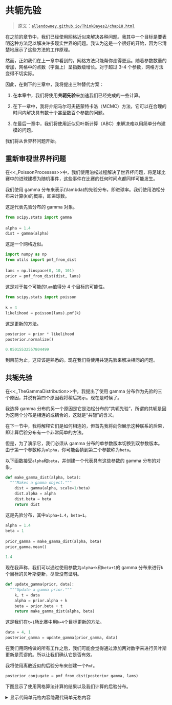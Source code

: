 # 共轭先验

> 原文：[`allendowney.github.io/ThinkBayes2/chap18.html`](https://allendowney.github.io/ThinkBayes2/chap18.html)

在之前的章节中，我们已经使用网格近似来解决各种问题。我其中一个目标是要表明这种方法足以解决许多现实世界的问题。我认为这是一个很好的开始，因为它清楚地展示了这些方法的工作原理。

然而，正如我们在上一章中看到的，网格方法只能帮你走得更远。随着参数数量的增加，网格中的点数（字面上）呈指数级增长。对于超过 3-4 个参数，网格方法变得不切实际。

因此，在剩下的三章中，我将提出三种替代方案：

1.  在本章中，我们将使用**共轭先验**来加速我们已经完成的一些计算。

1.  在下一章中，我将介绍马尔可夫链蒙特卡洛（MCMC）方法，它可以在合理的时间内解决具有数十个甚至数百个参数的问题。

1.  在最后一章中，我们将使用近似贝叶斯计算（ABC）来解决难以用简单分布建模的问题。

我们将从世界杯问题开始。

## 重新审视世界杯问题

在<<_PoissonProcesses>>中，我们使用泊松过程解决了世界杯问题，将足球比赛中的进球建模为随机事件，这些事件在比赛的任何时间点都同样可能发生。

我们使用 gamma 分布来表示\(\lambda\)的先验分布，即进球率。我们使用泊松分布来计算\(k\)的概率，即进球数。

这是代表先验分布的 gamma 对象。

```py
from scipy.stats import gamma

alpha = 1.4
dist = gamma(alpha) 
```

这是一个网格近似。

```py
import numpy as np
from utils import pmf_from_dist

lams = np.linspace(0, 10, 101)
prior = pmf_from_dist(dist, lams) 
```

这是对于每个可能的`lam`值得分 4 个目标的可能性。

```py
from scipy.stats import poisson

k = 4
likelihood = poisson(lams).pmf(k) 
```

这是更新的方法。

```py
posterior = prior * likelihood
posterior.normalize() 
```

```py
0.05015532557804499 
```

到目前为止，这应该是熟悉的。现在我们将使用共轭先验来解决相同的问题。

## 共轭先验

在<<_TheGammaDistribution>>中，我提出了使用 gamma 分布作为先验的三个原因，并说有第四个原因我将稍后揭示。现在是时候了。

我选择 gamma 分布的另一个原因是它是泊松分布的“共轭先验”，所谓的共轭是因为这两个分布是相连的或耦合的，这就是“共轭”的含义。

在下一节中，我将解释它们是如何相连的，但首先我将向你展示这种联系的后果，即计算后验分布有一个非常简单的方法。

但是，为了演示它，我们必须从 gamma 分布的单参数版本切换到双参数版本。由于第一个参数称为`alpha`，你可能会猜到第二个参数称为`beta`。

以下函数接受`alpha`和`beta`，并创建一个代表具有这些参数的 gamma 分布的对象。

```py
def make_gamma_dist(alpha, beta):
  """Makes a gamma object."""
    dist = gamma(alpha, scale=1/beta)
    dist.alpha = alpha
    dist.beta = beta
    return dist 
```

这是先验分布，其中`alpha=1.4`，`beta=1`。

```py
alpha = 1.4
beta = 1

prior_gamma = make_gamma_dist(alpha, beta)
prior_gamma.mean() 
```

```py
1.4 
```

现在我声称，我们可以通过使用参数为`alpha+k`和`beta+1`的 gamma 分布来进行`k`个目标的贝叶斯更新，尽管没有证明。

```py
def update_gamma(prior, data):
  """Update a gamma prior."""
    k, t = data
    alpha = prior.alpha + k
    beta = prior.beta + t
    return make_gamma_dist(alpha, beta) 
```

这是我们在`t=1`场比赛中用`k=4`个目标更新的方法。

```py
data = 4, 1
posterior_gamma = update_gamma(prior_gamma, data) 
```

在我们用网格做的所有工作之后，我们可能会觉得通过添加两对数字来进行贝叶斯更新是荒谬的。所以让我们确认它是否有效。

我将使用离散近似的后验分布来创建一个`Pmf`。

```py
posterior_conjugate = pmf_from_dist(posterior_gamma, lams) 
```

下图显示了使用网格算法计算的结果以及我们计算的后验分布。

<details class="hide above-input"><summary aria-label="切换隐藏内容">显示代码单元格内容隐藏代码单元格内容</summary>

```py
from utils import decorate

def decorate_rate(title=''):
    decorate(xlabel='Goal scoring rate (lam)',
             ylabel='PMF',
             title=title) 
```</details> <details class="hide above-input"><summary aria-label="切换隐藏内容">显示代码单元格源代码隐藏代码单元格源代码</summary>

```py
posterior.plot(label='grid posterior', color='C1')
posterior_conjugate.plot(label='conjugate posterior', 
                         color='C4', ls=':')

decorate_rate('Posterior distribution') 
```</details> ![_images/39ff697e7662f79c15a8ae461ced3925ebe82de05318674e35232f7e65030af6.png](img/6eed57e32a4a8ae310cfa4205aaaacf9.png)

它们除了由于浮点近似而产生的小差异外，都是相同的。

<details class="hide above-input"><summary aria-label="Toggle hidden content">显示代码单元格内容 隐藏代码单元格内容</summary>

```py
np.allclose(posterior, posterior_conjugate) 
```

```py
True 
```</details>

## 实际是什么？

为了理解它是如何工作的，我们将写出伽玛先验的 PDF 和泊松似然的 PMF，然后将它们相乘，因为这就是贝叶斯更新所做的。我们会发现结果是一个伽玛分布，并推导出它的参数。

这是伽玛先验的概率密度，给定参数 \(\alpha\) 和 \(\beta\)，对于每个 \(\lambda\) 的值：

\[\lambda^{\alpha-1} e^{-\lambda \beta}\]

我省略了归一化因子；因为我们打算在更新后归一化后验分布，所以我们实际上不需要它。

现在假设一个团队在 \(t\) 场比赛中进了 \(k\) 个球。这个数据的概率由泊松分布的 PMF 给出，这是一个关于 \(k\) 的函数，参数是 \(\lambda\) 和 \(t\)。

\[\lambda^k e^{-\lambda t}\]

同样，我省略了归一化因子，这样更清楚地表明伽玛分布和泊松分布具有相同的函数形式。当我们将它们相乘时，我们可以将因子配对并加上指数。结果是未归一化的后验分布，

\[\lambda^{\alpha-1+k} e^{-\lambda(\beta + t)}\]

我们可以将其识别为具有参数 \(\alpha + k\) 和 \(\beta + t\) 的未归一化伽玛分布。

这个推导揭示了后验分布的参数意味着什么：\(\alpha\) 反映了已发生事件的数量；\(\beta\) 反映了经过的时间。

## 二项式似然

作为第二个例子，让我们再次看看欧元问题。当我们使用网格算法解决它时，我们从均匀先验开始：

```py
from utils import make_uniform

xs = np.linspace(0, 1, 101)
uniform = make_uniform(xs, 'uniform') 
```

我们使用二项分布来计算数据的似然，这是在 250 次尝试中出现 140 次正面的情况。

```py
from scipy.stats import binom

k, n = 140, 250
xs = uniform.qs
likelihood = binom.pmf(k, n, xs) 
```

然后我们按照通常的方式计算了后验分布。

```py
posterior = uniform * likelihood
posterior.normalize() 
```

<details class="hide below-input"><summary aria-label="Toggle hidden content">显示代码单元格输出 隐藏代码单元格输出</summary>

```py
0.003944617569326651 
```</details>

我们可以使用二项分布的共轭先验——贝塔分布更有效地解决这个问题。

贝塔分布在 0 和 1 之间，因此很适合表示像 `x` 这样的概率分布。它有两个参数，称为 `alpha` 和 `beta`，决定了分布的形状。

SciPy 提供了一个名为 `beta` 的对象，表示贝塔分布。以下函数接受 `alpha` 和 `beta`，并返回一个新的 `beta` 对象。

```py
import scipy.stats

def make_beta(alpha, beta):
  """Makes a beta object."""
    dist = scipy.stats.beta(alpha, beta)
    dist.alpha = alpha
    dist.beta = beta
    return dist 
```

原来均匀分布，我们用作先验的分布，是具有参数 `alpha=1` 和 `beta=1` 的贝塔分布。因此，我们可以创建一个表示均匀分布的 `beta` 对象，如下所示：

```py
alpha = 1
beta = 1

prior_beta = make_beta(alpha, beta) 
```

现在让我们来弄清楚如何进行更新。和之前的例子一样，我们将写出先验分布的 PDF 和似然函数的 PMF，然后将它们相乘。我们会发现乘积的形式和先验分布相同，并且我们将推导出它的参数。

这是贝塔分布的 PDF，它是关于 \(x\) 的函数，参数是 \(\alpha\) 和 \(\beta\)。

\[x^{\alpha-1} (1-x)^{\beta-1}\]

同样，我省略了归一化因子，因为我们打算在更新后归一化分布。

这是二项分布的 PMF，它是关于 \(k\) 的函数，参数是 \(n\) 和 \(x\)。

\[x^{k} (1-x)^{n-k}\]

同样，我省略了归一化因子。现在当我们将贝塔先验和二项式似然相乘时，结果是

\[x^{\alpha-1+k} (1-x)^{\beta-1+n-k}\]

我们将其识别为具有参数 \(\alpha+k\) 和 \(\beta+n-k\) 的未归一化贝塔分布。

因此，如果我们观察到在 n 次试验中有 k 次成功，我们可以通过使用参数为`alpha+k`和`beta+n-k`的贝塔分布来进行更新。这就是这个函数的作用：

```py
def update_beta(prior, data):
  """Update a beta distribution."""
    k, n = data
    alpha = prior.alpha + k
    beta = prior.beta + n - k
    return make_beta(alpha, beta) 
```

再次，共轭先验使我们能够洞察参数的含义；\(\alpha\)与观察到的成功次数有关；\(\beta\)与失败次数有关。

这是我们如何使用观察到的数据进行更新。

```py
data = 140, 250
posterior_beta = update_beta(prior_beta, data) 
```

为了确认它是否有效，我将评估`xs`的可能值的后验分布，并将结果放入`Pmf`中。

```py
posterior_conjugate = pmf_from_dist(posterior_beta, xs) 
```

我们可以将我们刚刚计算的后验分布与网格算法的结果进行比较。

<details class="hide above-input"><summary aria-label="Toggle hidden content">显示代码单元格内容 隐藏代码单元格内容</summary>

```py
def decorate_euro(title):
    decorate(xlabel='Proportion of heads (x)',
             ylabel='Probability',
             title=title) 
```</details> <details class="hide above-input"><summary aria-label="Toggle hidden content">显示代码单元格源代码 隐藏代码单元格源代码</summary>

```py
posterior.plot(label='grid posterior', color='C1')
posterior_conjugate.plot(label='conjugate posterior',
                        color='C4', ls=':')

decorate_euro(title='Posterior distribution of x') 
```</details> ![_images/6690cfacd465eb40d9ec441a2922b3fdf2f2f9656494ba5973edb6e05280cb97.png](img/abc447a9fedcb77f484b279731c683b2.png)

它们除了由于浮点近似而产生的小差异外是相同的。

到目前为止的例子都是我们已经解决的问题，所以让我们尝试一些新的东西。

<details class="hide above-input"><summary aria-label="Toggle hidden content">显示代码单元格内容 隐藏代码单元格内容</summary>

```py
np.allclose(posterior, posterior_conjugate) 
```

```py
True 
```</details>

## 狮子和老虎和熊

假设我们参观一个野生动物保护区，在那里我们知道唯一的动物是狮子和老虎和熊，但我们不知道每种动物的数量。在游览期间，我们看到 3 只狮子，2 只老虎和一只熊。假设每只动物有相等的机会出现在我们的样本中，那么我们下一次看到的动物是熊的概率是多少？

为了回答这个问题，我们将使用数据来估计每个物种的盛行率，也就是说，动物中属于每个物种的比例。如果我们知道盛行率，我们可以使用多项分布来计算数据的概率。例如，假设我们知道狮子、老虎和熊的比例分别为 0.4、0.3 和 0.3。

在这种情况下，数据的概率是：

```py
from scipy.stats import multinomial

data = 3, 2, 1
n = np.sum(data)
ps = 0.4, 0.3, 0.3

multinomial.pmf(data, n, ps) 
```

```py
0.10368 
```

现在，我们可以为盛行率选择一个先验，并使用多项分布进行贝叶斯更新，计算数据的概率。

但有一个更简单的方法，因为多项分布有一个共轭先验：狄利克雷分布。

## 狄利克雷分布

狄利克雷分布是一个多元分布，就像我们在<<_MultivariateNormalDistribution>>中使用的多元正态分布来描述企鹅测量的分布。

在这个例子中，分布中的数量是脚蹼长度和喙长度的对，分布的参数是均值向量和协方差矩阵。

在狄利克雷分布中，数量是概率向量\(\mathbf{x}\)，参数是向量\(\mathbf{\alpha}\)。

一个例子会让这一点更清楚。SciPy 提供了一个`dirichlet`对象，表示狄利克雷分布。这是一个实例，\(\mathbf{\alpha} = 1, 2, 3\)。

```py
from scipy.stats import dirichlet

alpha = 1, 2, 3
dist = dirichlet(alpha) 
```

由于我们提供了三个参数，结果是三个变量的分布。如果我们从这个分布中随机抽取一个值，就像这样：

```py
dist.rvs() 
```

```py
array([[0.53566485, 0.35129   , 0.11304515]]) 
```

<details class="hide above-input"><summary aria-label="Toggle hidden content">显示代码单元格内容 隐藏代码单元格内容</summary>

```py
dist.rvs().sum() 
```

```py
1.0 
```</details>

结果是一个包含三个值的数组。它们介于 0 和 1 之间，并且它们总是加起来等于 1，因此它们可以被解释为一组相互排斥且完全耗尽的结果的概率。

让我们看看这些值的分布是什么样子的。我将从这个分布中随机抽取 1000 个向量，就像这样：

```py
sample = dist.rvs(1000) 
```

<details class="hide above-input"><summary aria-label="Toggle hidden content">显示代码单元格内容 隐藏代码单元格内容</summary>

```py
sample.shape 
```

```py
(1000, 3) 
```</details>

结果是一个包含 1000 行和三列的数组。我将计算每列中值的`Cdf`。

```py
from empiricaldist import Cdf

cdfs = [Cdf.from_seq(col) 
        for col in sample.transpose()] 
```

结果是一个代表三个变量的边缘分布的`Cdf`对象列表。它们看起来是这样的。

<details class="hide above-input"><summary aria-label="切换隐藏内容">显示代码单元格源代码隐藏代码单元格源代码</summary>

```py
for i, cdf in enumerate(cdfs):
    label = f'Column {i}'
    cdf.plot(label=label)

decorate() 
```</details> ![_images/38e3455314147946835c8800653dfd01a9f1c97c9b568a01c8e33c8802a29287.png](img/9936b94966fbbbda87abcfe0339c0257.png)

第 0 列对应最低参数，包含最低概率。第 2 列对应最高参数，包含最高概率。

事实证明，这些边际分布是贝塔分布。以下函数接受参数序列`alpha`，并计算变量`i`的边缘分布：

```py
def marginal_beta(alpha, i):
  """Compute the ith marginal of a Dirichlet distribution."""
    total = np.sum(alpha)
    return make_beta(alpha[i], total-alpha[i]) 
```

我们可以用它来计算三个变量的边缘分布。

```py
marginals = [marginal_beta(alpha, i)
             for i in range(len(alpha))] 
```

下图显示了这些分布的 CDF 作为灰色线，并将它们与样本的 CDF 进行了比较。

<details class="hide above-input"><summary aria-label="切换隐藏内容">显示代码单元格源代码隐藏代码单元格源代码</summary>

```py
xs = np.linspace(0, 1, 101)

for i in range(len(alpha)):
    label = f'Column {i}'

    pmf = pmf_from_dist(marginals[i], xs)
    pmf.make_cdf().plot(color='C5')

    cdf = cdfs[i]
    cdf.plot(label=label, ls=':')

decorate() 
```</details> ![_images/d2b045b7f54a65ceb60914590d7732e667f5f95b187400fa17363aed09dfab01.png](img/f50fbf1c81705f94c9ff9b1e33a4d90c)

这证实了狄利克雷分布的边缘分布是贝塔分布。这很有用，因为狄利克雷分布是多项式似然函数的共轭先验。

如果先验分布是具有参数向量`alpha`的狄利克雷分布，数据是一组观测值`data`的向量，则后验分布是具有参数向量`alpha + data`的狄利克雷分布。

作为本章结束时的练习，您可以使用这种方法来解决狮子、老虎和熊的问题。

## 总结

阅读完本章后，如果你觉得自己被愚弄了，我理解。事实证明，这本书中的许多问题只需要进行一些算术运算就可以解决。那么为什么我们要费这么大劲使用网格算法呢？

遗憾的是，我们只能用共轭先验解决少数问题；事实上，本章包括了实践中大部分有用的问题。

对于绝大多数问题，没有共轭先验，也没有计算后验分布的捷径。这就是为什么我们需要网格算法和接下来两章中的方法，即近似贝叶斯计算（ABC）和马尔可夫链蒙特卡洛方法（MCMC）。

## 练习

**练习：**在世界杯问题的第二个版本中，我们用于更新的数据不是一场比赛中的进球数，而是直到第一个进球的时间。因此，数据的概率由指数分布给出，而不是泊松分布。

但事实证明，伽玛分布也是指数分布的共轭先验，因此也有一种简单的方法来计算这个更新。指数分布的 PDF 是关于\(t\)的函数，其中\(\lambda\)是参数。

\[\lambda e^{-\lambda t}\]

将伽玛先验的 PDF 乘以这个似然，确认结果是一个未归一化的伽玛分布，并看看你是否可以推导出它的参数。

写几行代码来使用这个问题版本的数据更新`prior_gamma`，这是在 11 分钟后的第一个目标和额外 12 分钟后的第二个目标之后的第一个目标。

记得用大约 90 分钟的游戏单位来表示这些数量。

<details class="hide above-input"><summary aria-label="切换隐藏内容">显示代码单元格内容隐藏代码单元格内容</summary>

```py
# Solution

"""
The unnormalized posterior is

\lambda^{\alpha-1+1} e^{-(\beta + t) \lambda}

which is an unnormalized gamma distribution with parameters
`alpha+1` and `beta+t`, which means that we observed 1 goal
in elapsed time `t`.

So we can use the same update function and call it like this:
"""

data = 1, 11/90
posterior1 = update_gamma(prior_gamma, data) 
```</details> <details class="hide above-input"><summary aria-label="切换隐藏内容">显示代码单元格内容隐藏代码单元格内容</summary>

```py
# Solution

# Here's the second update

data = 1, 12/90
posterior2 = update_gamma(posterior1, data) 
```</details> <details class="hide above-input"><summary aria-label="Toggle hidden content">显示代码单元格内容隐藏代码单元格内容</summary>

```py
# Solution

prior_gamma.mean(), posterior1.mean(), posterior2.mean() 
```

```py
(1.4, 2.1386138613861387, 2.7079646017699113) 
```</details> <details class="hide above-input"><summary aria-label="Toggle hidden content">显示代码单元格内容隐藏代码单元格内容</summary>

```py
# Solution

# And here's what the posteriors look like

pmf_from_dist(prior_gamma, lams).plot(color='C5', label='prior')
pmf_from_dist(posterior1, lams).plot(label='after 1 goal')
pmf_from_dist(posterior2, lams).plot(label='after 2 goals')

decorate_rate(title='World Cup Problem, Germany v Brazil') 
```

![_images/4b02d1d83de1cd604d399109a433c3edb273cfc7a8407045a8aade575d235c6e.png](img/4d92153053608fe4987f356fc8345b6d.png)</details>

**练习：** 对于像欧元问题这样的似然函数是二项式的问题，我们可以通过一些算术运算进行贝叶斯更新，但前提是先验是一个贝塔分布。

如果我们想要一个均匀的先验分布，我们可以使用`alpha=1`和`beta=1`的贝塔分布。但是如果我们想要的先验分布不是贝塔分布怎么办？例如，在<<_TrianglePrior>>中，我们还用三角形先验解决了欧元问题，这不是一个贝塔分布。

在这些情况下，我们通常可以找到一个贝塔分布，它是我们想要的先验的一个足够好的近似。看看你是否能找到一个适合三角形先验的贝塔分布，然后使用`update_beta`进行更新。

使用`pmf_from_dist`制作一个近似后验分布的`Pmf`，并将其与我们刚刚使用网格算法计算的后验进行比较。它们之间的最大差异有多大？

这是三角形先验。

<details class="hide above-input"><summary aria-label="Toggle hidden content">显示代码单元格内容隐藏代码单元格内容</summary>

```py
from empiricaldist import Pmf

ramp_up = np.arange(50)
ramp_down = np.arange(50, -1, -1)

a = np.append(ramp_up, ramp_down)
xs = uniform.qs

triangle = Pmf(a, xs, name='triangle')
triangle.normalize() 
```

```py
2500 
```</details>

这是更新。

<details class="hide above-input"><summary aria-label="Toggle hidden content">显示代码单元格内容隐藏代码单元格内容</summary>

```py
k, n = 140, 250
likelihood = binom.pmf(k, n, xs)

posterior = triangle * likelihood
posterior.normalize() 
```

```py
0.007008842590059086 
```</details>

为了帮助你入门，这是我们用作均匀先验的贝塔分布。

<details class="hide above-input"><summary aria-label="Toggle hidden content">显示代码单元格内容隐藏代码单元格内容</summary>

```py
alpha = 1
beta = 1

prior_beta = make_beta(alpha, beta)
prior_beta.mean() 
```

```py
0.5 
```</details>

这是它与三角形先验的比较。

<details class="hide above-input"><summary aria-label="Toggle hidden content">显示代码单元格内容隐藏代码单元格内容</summary>

```py
prior_pmf = pmf_from_dist(prior_beta, xs)

triangle.plot(label='triangle')
prior_pmf.plot(label='beta')

decorate_euro('Prior distributions') 
```

![_images/8a092622087a81b63220299ed339ad33e748615fdf8b8c669f8a3a99a5c416f1.png](img/73af9d0e16a3a3a26f30c218b855c169.png)</details>

现在由你来继续。

<details class="hide above-input"><summary aria-label="Toggle hidden content">显示代码单元格内容隐藏代码单元格内容</summary>

```py
# Solution

data = 140, 250
posterior_beta = update_beta(prior_beta, data)
posterior_beta.mean() 
```

```py
0.5595238095238095 
```</details> <details class="hide above-input"><summary aria-label="Toggle hidden content">显示代码单元格内容隐藏代码单元格内容</summary>

```py
# Solution

posterior_conjugate = pmf_from_dist(posterior_beta, xs) 
```</details> <details class="hide above-input"><summary aria-label="Toggle hidden content">显示代码单元格内容隐藏代码单元格内容</summary>

```py
# Solution

posterior.plot(label='grid posterior', ls=':')
posterior_conjugate.plot(label='conjugate posterior')

decorate(xlabel='Proportion of heads (x)',
         ylabel='Probability',
         title='Posterior distribution of x') 
```

![_images/c876c409c11dd54ba4da7d89608ab9129059f96d92b73aa846a81dcf77d3d82c.png](img/70a181595d707f471e4b328a30987f04.png)</details><details class="hide above-input"><summary aria-label="Toggle hidden content">显示代码单元格内容隐藏代码单元格内容</summary>

```py
# Solution

# The largest absolute difference is pretty small

np.allclose(posterior, posterior_conjugate) 
```

```py
False 
```</details>

**练习：** [3Blue1Brown](https://en.wikipedia.org/wiki/3Blue1Brown) 是一个关于数学的 YouTube 频道；如果你还不知道它，我强烈推荐。在[这个视频](https://www.youtube.com/watch?v=8idr1WZ1A7Q)中，叙述者提出了这个问题：

> 你正在网上购买一个产品，看到有三个卖家以相同的价格提供相同的产品。其中一个卖家有 100%的积极评价，但只有 10 条评论。另一个卖家有 96%的积极评价，共有 50 条评论。还有一个卖家有 93%的积极评价，但共有 200 条评论。
> 
> 你应该从哪个卖家购买？

让我们思考如何对这种情景建模。假设每个卖家都有一些未知的概率`x`，能够提供满意的服务并获得积极评价，我们想选择具有最高`x`值的卖家。

这不是这种情况的唯一模型，也不一定是最好的。另一种选择可能是项目反应理论，其中卖家有不同的能力提供满意的服务，顾客有不同的满意度难度。

但第一个模型具有简单的优点，所以让我们看看它能带给我们什么。

1.  作为先验，我建议使用 `alpha=8`，`beta=2` 的贝塔分布。这个先验是什么样子的，它对卖家有什么暗示？

1.  使用数据更新三个卖家的先验，并绘制后验分布。哪个卖家具有最高的后验均值？

1.  我们对我们的选择应该有多大的信心？也就是说，具有最高后验均值的卖家实际上具有最高的 `x` 值的概率是多少？

1.  考虑一个贝塔先验，其中 `alpha=0.7`，`beta=0.5`。这个先验是什么样子的，它对卖家有什么暗示？

1.  使用这个先验再次运行分析，看看它对结果有什么影响。

注意：当你评估贝塔分布时，你应该限制 `xs` 的范围，使其不包括 0 和 1。当贝塔分布的参数小于 1 时，概率密度在 0 和 1 处趋于无穷大。从数学的角度来看，这并不是问题；它仍然是一个适当的概率分布。但从计算的角度来看，这意味着我们必须避免在 0 和 1 处评估概率密度函数。

<details class="hide above-input"><summary aria-label="切换隐藏内容">显示代码单元格内容 隐藏代码单元格内容</summary>

```py
# Solution

# The first prior implies that most sellers are 
# satisfactory most of the time, but none are perfect.

prior = make_beta(8, 2)

xs = np.linspace(0.005, 0.995, 199)
prior_pmf = pmf_from_dist(prior, xs)
prior_pmf.plot(color='C5', label='prior')

decorate(xlabel='Probability of positive rating',
         ylabel='PDF') 
```

![_images/10f1e732645ad625d44851743d4fe343a94841acc5b05777fdb17545b3e088be.png](img/3467044fe4b8f6bbd9e4caaca9246e97.png)</details><details class="hide above-input"><summary aria-label="切换隐藏内容">显示代码单元格内容 隐藏代码单元格内容</summary>

```py
# Solution

data1 = 10, 10
data2 = 48, 50
data3 = 186, 200 
``` </details> <details class="hide above-input"><summary aria-label="切换隐藏内容">显示代码单元格内容 隐藏代码单元格内容</summary>

```py
# Solution

seller1 = update_beta(prior, data1)
seller2 = update_beta(prior, data2)
seller3 = update_beta(prior, data3) 
``` </details> <details class="hide above-input"><summary aria-label="切换隐藏内容">显示代码单元格内容 隐藏代码单元格内容</summary>

```py
# Solution

seller1_pmf = pmf_from_dist(seller1, xs)
seller2_pmf = pmf_from_dist(seller2, xs)
seller3_pmf = pmf_from_dist(seller3, xs) 
``` </details> <details class="hide above-input"><summary aria-label="切换隐藏内容">显示代码单元格内容 隐藏代码单元格内容</summary>

```py
# Solution

seller1_pmf.plot(label='seller 1')
seller2_pmf.plot(label='seller 2')
seller3_pmf.plot(label='seller 3')

decorate(xlabel='Probability of positive rating',
         ylabel='PDF',
         xlim=(0.65, 1.0)) 
```

![_images/287d7bc9e8018421486a23dfd8721014d0c702fff0d03d83edec1951ee90458a.png](img/b9e1eb89662d72d4365e5ef48b669c68.png)</details><details class="hide above-input"><summary aria-label="切换隐藏内容">显示代码单元格内容 隐藏代码单元格内容</summary>

```py
# Solution

seller1.mean(), seller2.mean(), seller3.mean() 
```

```py
(0.9, 0.9333333333333333, 0.9238095238095239) 
``` </details> <details class="hide above-input"><summary aria-label="切换隐藏内容">显示代码单元格内容 隐藏代码单元格内容</summary>

```py
# Solution

iters = 10000
a = np.empty((3, iters))

a[0] = seller1.rvs(iters)
a[1] = seller2.rvs(iters)
a[2] = seller3.rvs(iters) 
``` </details> <details class="hide above-input"><summary aria-label="切换隐藏内容">显示代码单元格内容 隐藏代码单元格内容</summary>

```py
# Solution

from empiricaldist import Pmf

best = np.argmax(a, axis=0)
Pmf.from_seq(best) 
```

|  | 概率 |
| --- | --- |
| 0 | 0.2948 |
| 1 | 0.4750 |

| 2 | 0.2302 |</details>

**练习：** 使用参数向量 `alpha = [1, 1, 1]` 的狄利克雷先验来解决狮子、老虎和熊的问题：

> 假设我们参观一个野生动物保护区，我们知道那里的动物只有狮子、老虎和熊，但我们不知道每种动物的数量。
> 
> 在游览期间，我们看到三只狮子，两只老虎和一只熊。假设每种动物在我们的样本中出现的机会是相等的，估计每种动物的普遍性。
> 
> 下一个我们看到的动物是熊的概率是多少？

<details class="hide above-input"><summary aria-label="切换隐藏内容">显示代码单元格内容 隐藏代码单元格内容</summary>

```py
# Solution

prior_alpha = np.array([1, 1, 1])
data = 3, 2, 1 
``` </details> <details class="hide above-input"><summary aria-label="切换隐藏内容">显示代码单元格内容 隐藏代码单元格内容</summary>

```py
# Solution

posterior_alpha = prior_alpha + data 
``` </details> <details class="hide above-input"><summary aria-label="切换隐藏内容">显示代码单元格内容 隐藏代码单元格内容</summary>

```py
# Solution

marginal_bear = marginal_beta(posterior_alpha, 2)
marginal_bear.mean() 
```

```py
0.2222222222222222 
```</details> <details class="hide above-input"><summary aria-label="切换隐藏内容">显示代码单元格内容 隐藏代码单元格内容</summary>

```py
# Solution

dist = dirichlet(posterior_alpha) 
```</details> <details class="hide above-input"><summary aria-label="切换隐藏内容">显示代码单元格内容 隐藏代码单元格内容</summary>

```py
# Solution

import pandas as pd

index = ['lion', 'tiger', 'bear']
pd.DataFrame(dist.mean(), index, columns=['prob']) 
```

|  | 概率 |
| --- | --- |
| 狮子 | 0.444444 |
| 老虎 | 0.333333 |

| 熊 | 0.222222 |</details>
